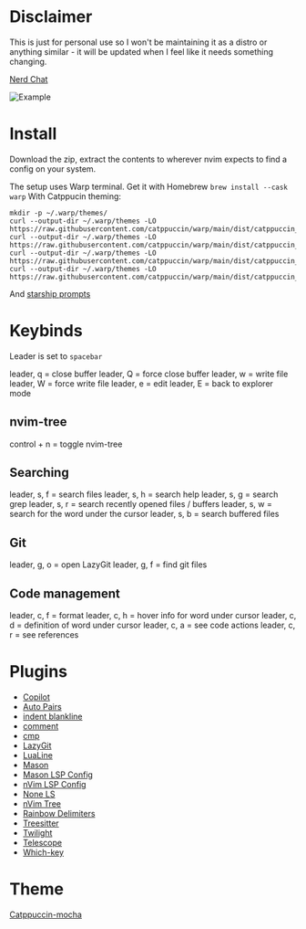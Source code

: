# Disclaimer

This is just for personal use so I won't be maintaining it as a distro or anything similar - it will be updated when I feel like it needs something changing.

[Nerd Chat](https://discord.gg/YK4F8sSbBx)

![Example](https://www.github.com/LeonLonsdale/nvim-setup/example.png)

# Install

Download the zip, extract the contents to wherever nvim expects to find a config on your system.

The setup uses Warp terminal. Get it with Homebrew `brew install --cask warp`
With Catppucin theming:
```
mkdir -p ~/.warp/themes/
curl --output-dir ~/.warp/themes -LO https://raw.githubusercontent.com/catppuccin/warp/main/dist/catppuccin_latte.yml
curl --output-dir ~/.warp/themes -LO https://raw.githubusercontent.com/catppuccin/warp/main/dist/catppuccin_frappe.yml
curl --output-dir ~/.warp/themes -LO https://raw.githubusercontent.com/catppuccin/warp/main/dist/catppuccin_macchiato.yml
curl --output-dir ~/.warp/themes -LO https://raw.githubusercontent.com/catppuccin/warp/main/dist/catppuccin_mocha.yml
```
And [starship prompts](https://starship.rs/)


# Keybinds

Leader is set to `spacebar`

leader, q = close buffer
leader, Q = force close buffer
leader, w = write file
leader, W = force write file
leader, e = edit
leader, E = back to explorer mode

## nvim-tree

control + n = toggle nvim-tree

## Searching

leader, s, f = search files
leader, s, h = search help
leader, s, g = search grep
leader, s, r = search recently opened files / buffers
leader, s, w = search for the word under the cursor
leader, s, b = search buffered files

## Git

leader, g, o = open LazyGit
leader, g, f = find git files

## Code management

leader, c, f = format
leader, c, h = hover info for word under cursor
leader, c, d = definition of word under cursor
leader, c, a = see code actions
leader, c, r = see references

# Plugins

- [Copilot](https://www.github.com/github/copilot.vim)
- [Auto Pairs](https://www.github.com/windwp/nvim-autopairs)
- [indent blankline](https://www.github.com/lukas-reineke/indent-blankline.nvim)
- [comment](https://www.github.com/numToStr/Comment.nvim)
- [cmp](https://www.github.com/hrsh7th/cmp-nvim-lsp)
- [LazyGit](kdheepak/lazygit.nvim)
- [LuaLine](nvim-lualine/lualine.nvim)
- [Mason](https://www.github.com/williamboman/mason.nvim)
- [Mason LSP Config](https://www.github.com/williamboman/mason-lspconfig.nvim)
- [nVim LSP Config](https://www.github.com/neovim/nvim-lspconfig)
- [None LS](https://www.github.com/nvimtools/none-ls.nvim)
- [nVim Tree](https://www.github.com/nvim-tree/nvim-tree.lua)
- [Rainbow Delimiters](https://www.github.com/hiphish/rainbow-delimiters.nvim)
- [Treesitter](https://www.github.com/nvim-treesitter/nvim-treesitter)
- [Twilight](https://www.github.com/folke/twilight.nvim)
- [Telescope](https://www.github.com/nvim-telescope/telescope.nvim)
- [Which-key](https://www.github.com/folke/which-key.nvim)

# Theme

[Catppuccin-mocha](https://www.github.com/catppuccin/nvim)
